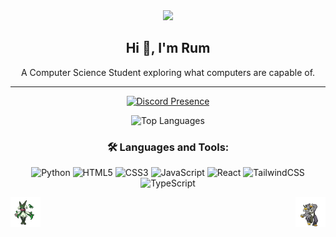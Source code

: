 <div align="center">
    <img src="https://archives.bulbagarden.net/media/upload/5/59/Spr_B2W2_Wallace.png" />
  <h2>Hi 👋, I'm Rum</h2>
  <p>A Computer Science Student exploring what computers are capable of.</p>

  <hr />


  [![Discord Presence](https://lanyard.cnrad.dev/api/865523572730363955)](https://discord.com/users/865523572730363955)

  
  <img src="https://github-readme-stats.vercel.app/api/top-langs?username=lurantys&show_icons=true&locale=en&layout=compact&theme=chartreuse-dark" alt="Top Languages" />



  <h3>🛠️ Languages and Tools:</h3>
  <div>
    <img src="https://img.shields.io/badge/Python-3776AB?style=for-the-badge&logo=python&logoColor=white" alt="Python"/>
    <img src="https://img.shields.io/badge/HTML5-E34F26?style=for-the-badge&logo=html5&logoColor=white" alt="HTML5"/>
    <img src="https://img.shields.io/badge/CSS3-1572B6?style=for-the-badge&logo=css3&logoColor=white" alt="CSS3"/>
    <img src="https://img.shields.io/badge/JavaScript-F7DF1E?style=for-the-badge&logo=javascript&logoColor=black" alt="JavaScript"/>
    <img src="https://img.shields.io/badge/React-61DAFB?style=for-the-badge&logo=react&logoColor=black" alt="React"/>
    <img src="https://img.shields.io/badge/TailwindCSS-06B6D4?style=for-the-badge&logo=tailwindcss&logoColor=white" alt="TailwindCSS"/>
    <img src="https://img.shields.io/badge/TypeScript-3178C6?style=for-the-badge&logo=typescript&logoColor=white" alt="TypeScript"/>
  </div>

  <p>
    <img align="right" src="https://raw.githubusercontent.com/lurantys/lurantys/main/urshifu.gif" width="48" height="48" alt="Urshifu"/>
    <img align="left" src="https://raw.githubusercontent.com/lurantys/lurantys/main/meow.gif" width="48" height="48" alt="Meow"/>
  </p>
</div>
